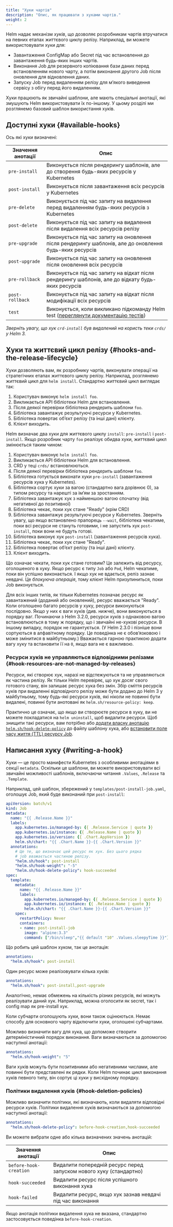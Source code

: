 ```yaml
---
title: "Хуки чартів"
description: "Опис, як працювати з хуками чартів."
weight: 2
---
```


Helm надає механізм _хуків_, що дозволяє розробникам чартів втручатися на певних етапах життєвого циклу релізу. Наприклад, ви можете використовувати хуки для:

- Завантаження ConfigMap або Secret під час встановлення до завантаження будь-яких інших чартів.
- Виконання Job для резервного копіювання бази даних перед встановленням нового чарту, а потім виконання другого Job після оновлення для відновлення даних.
- Запуску Job перед видаленням релізу для мʼякого виведення сервісу з обігу перед його видаленням.

Хуки працюють як звичайні шаблони, але мають спеціальні анотації, які змушують Helm використовувати їх по-іншому. У цьому розділі ми розглянемо базовий шаблон використання хуків.

## Доступні хуки {#available-hooks}

Ось які хуки визначені:

| Значення анотації | Опис                                                                                                     |
| ----------------- | -------------------------------------------------------------------------------------------------------- |
| `pre-install`     | Виконується після рендерингу шаблонів, але до створення будь-яких ресурсів у Kubernetes                    |
| `post-install`    | Виконується після завантаження всіх ресурсів у Kubernetes                                                  |
| `pre-delete`      | Виконується під час запиту на видалення перед видаленням будь-яких ресурсів з Kubernetes                   |
| `post-delete`     | Виконується під час запиту на видалення після видалення всіх ресурсів релізу                               |
| `pre-upgrade`     | Виконується під час запиту на оновлення після рендерингу шаблонів, але до оновлення будь-яких ресурсів     |
| `post-upgrade`    | Виконується під час запиту на оновлення після оновлення всіх ресурсів                                      |
| `pre-rollback`    | Виконується під час запиту на відкат після рендерингу шаблонів, але до відкату будь-яких ресурсів           |
| `post-rollback`   | Виконується під час запиту на відкат після модифікації всіх ресурсів                                        |
| `test`            | Виконується, коли викликано підкоманду Helm test ([переглянути документацію тестів](/docs/chart_tests/))  |

_Зверніть увагу, що хук `crd-install` був видалений на користь теки `crds/` у Helm 3._

## Хуки та життєвий цикл релізу {#hooks-and-the-release-lifecycle}

Хуки дозволяють вам, як розробнику чартів, виконувати операції на стратегічних етапах життєвого циклу релізу. Наприклад, розглянемо життєвий цикл для `helm install`. Стандартно життєвий цикл виглядає так:

1. Користувач виконує `helm install foo`.
2. Викликається API бібліотеки Helm для встановлення.
3. Після деякої перевірки бібліотека рендерить шаблони `foo`.
4. Бібліотека завантажує результуючі ресурси у Kubernetes.
5. Бібліотека повертає обʼєкт релізу (та інші дані) клієнту.
6. Клієнт виходить.

Helm визначає два хуки для життєвого циклу `install`: `pre-install` і `post-install`. Якщо розробник чарту `foo` реалізує обидва хуки, життєвий цикл змінюється таким чином:

1. Користувач виконує `helm install foo`.
2. Викликається API бібліотеки Helm для встановлення.
3. CRD у теці `crds/` встановлюються.
4. Після деякої перевірки бібліотека рендерить шаблони `foo`.
5. Бібліотека готується виконати хуки `pre-install` (завантаження ресурсів хука у Kubernetes).
6. Бібліотека сортує хуки за вагою (стандартно вага дорівнює 0), за типом ресурсу та нарешті за імʼям за зростанням.
7. Бібліотека завантажує хук з найменшою вагою спочатку (від негативної до позитивної)
8. Бібліотека чекає, поки хук стане "Ready" (крім CRD)
9. Бібліотека завантажує результуючі ресурси у Kubernetes. Зверніть увагу, що якщо встановлено прапорець `--wait`, бібліотека чекатиме, поки всі ресурси не стануть готовими, і не запустить хук `post-install`, поки вони не будуть готові.
10. Бібліотека виконує хук `post-install` (завантаження ресурсів хука).
11. Бібліотека чекає, поки хук стане "Ready".
12. Бібліотека повертає обʼєкт релізу (та інші дані) клієнту.
13. Клієнт виходить.

Що означає чекати, поки хук стане готовим? Це залежить від ресурсу, оголошеного в хуку. Якщо ресурс є типу `Job` або `Pod`, Helm чекатиме, поки він успішно виконається. І якщо хук не вдається, реліз зазнає невдачі. Це _блокуюча операція_, тому клієнт Helm призупиниться, поки Job виконується.

Для всіх інших типів, як тільки Kubernetes позначає ресурс як завантажений (доданий або оновлений), ресурс вважається "Ready". Коли оголошено багато ресурсів у хуку, ресурси виконуються послідовно. Якщо у них є ваги хуків (див. нижче), вони виконуються в порядку ваг. Починаючи з Helm 3.2.0, ресурси хуків з однаковою вагою встановлюються в тому ж порядку, що і звичайні не-хукові ресурси. В іншому випадку, порядок не гарантується. (У Helm 2.3.0 і пізніше вони сортуються в алфавітному порядку. Це поведінка не є обовʼязковою і може змінитися в майбутньому.) Вважається гарною практикою додати вагу хуку та встановити її на `0`, якщо вага не є важливою.

### Ресурси хуків не управляються відповідними релізами {#hook-resources-are-not-managed-by-releases}

Ресурси, які створює хук, наразі не відстежуються та не управляються як частина релізу. Як тільки Helm перевіряє, що хук досяг свого готового стану, він залишає ресурс хука без змін. Збір сміття ресурсів хуків при видаленні відповідного релізу може бути додано до Helm 3 у майбутньому, тому будь-які ресурси хуків, які ніколи не повинні бути видалені, повинні бути анотовані як `helm.sh/resource-policy: keep`.

Практично це означає, що якщо ви створюєте ресурси в хуку, ви не можете покладатися на `helm uninstall`, щоб видалити ресурси. Щоб знищити такі ресурси, вам потрібно або [додати власну анотацію `helm.sh/hook-delete-policy`](#hook-deletion-policies) до файлу шаблону хука, або [встановити поле часу життя (TTL) ресурсу Job](https://kubernetes.io/docs/concepts/workloads/controllers/ttlafterfinished/).

## Написання хуку {#writing-a-hook}

Хуки — це просто манифести Kubernetes з особливими анотаціями в секції `metadata`. Оскільки це шаблони, ви можете використовувати всі звичайні можливості шаблонів, включаючи читання `.Values`, `.Release` та `.Template`.

Наприклад, цей шаблон, збережений у `templates/post-install-job.yaml`, оголошує Job, який буде виконаний при `post-install`:

```yaml
apiVersion: batch/v1
kind: Job
metadata:
  name: "{{ .Release.Name }}"
  labels:
    app.kubernetes.io/managed-by: {{ .Release.Service | quote }}
    app.kubernetes.io/instance: {{ .Release.Name | quote }}
    app.kubernetes.io/version: {{ .Chart.AppVersion }}
    helm.sh/chart: "{{ .Chart.Name }}-{{ .Chart.Version }}"
  annotations:
    # Це те, що визначає цей ресурс як хук. Без цього рядка
    # job вважається частиною релізу.
    "helm.sh/hook": post-install
    "helm.sh/hook-weight": "-5"
    "helm.sh/hook-delete-policy": hook-succeeded
spec:
  template:
    metadata:
      name: "{{ .Release.Name }}"
      labels:
        app.kubernetes.io/managed-by: {{ .Release.Service | quote }}
        app.kubernetes.io/instance: {{ .Release.Name | quote }}
        helm.sh/chart: "{{ .Chart.Name }}-{{ .Chart.Version }}"
    spec:
      restartPolicy: Never
      containers:
      - name: post-install-job
        image: "alpine:3.3"
        command: ["/bin/sleep","{{ default "10" .Values.sleepyTime }}"]
```

Що робить цей шаблон хуком, так це анотація:

```yaml
annotations:
  "helm.sh/hook": post-install
```

Один ресурс може реалізовувати кілька хуків:

```yaml
annotations:
  "helm.sh/hook": post-install,post-upgrade
```

Аналогічно, немає обмежень на кількість різних ресурсів, які можуть реалізувати даний хук. Наприклад, можна оголосити як secret, так і config map як pre-install хук.

Коли субчарти оголошують хуки, вони також оцінюються. Немає способу для основного чарту відключити хуки, оголошені субчартами.

Можливо визначити вагу для хука, що допоможе створити детерміністичний порядок виконання. Ваги визначаються за допомогою наступної анотації:

```yaml
annotations:
  "helm.sh/hook-weight": "5"
```

Ваги хуків можуть бути позитивними або негативними числами, але повинні бути представлені як рядки. Коли Helm починає цикл виконання хуків певного типу, він сортує ці хуки у висхідному порядку.

### Політики видалення хуків {#hook-deletion-policies}

Можливо визначити політики, які визначають, коли видаляти відповідні ресурси хуків. Політики видалення хуків визначаються за допомогою наступної анотації:

```yaml
annotations:
  "helm.sh/hook-delete-policy": before-hook-creation,hook-succeeded
```

Ви можете вибрати одне або кілька визначених значень анотацій:

| Значення анотації       | Опис                                                             |
| ----------------------- | ---------------------------------------------------------------- |
| `before-hook-creation` | Видалити попередній ресурс перед запуском нового хуку (стандартно) |
| `hook-succeeded`       | Видалити ресурс після успішного виконання хука                    |
| `hook-failed`          | Видалити ресурс, якщо хук зазнав невдачі під час виконання         |

Якщо анотація політики видалення хука не вказана, стандартно застосовується поведінка `before-hook-creation`.
